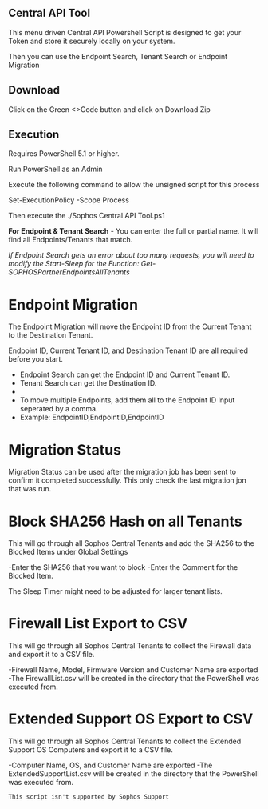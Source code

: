 ## Central API Tool

This menu driven Central API Powershell Script is designed to get your Token and store it securely locally on your system. 

Then you can use the Endpoint Search, Tenant Search or Endpoint Migration

## Download
Click on the Green <>Code button and click on Download Zip

## Execution
Requires PowerShell 5.1 or higher.

Run PowerShell as an Admin

Execute the following command to allow the unsigned script for this process

Set-ExecutionPolicy -Scope Process

Then execute the ./Sophos Central API Tool.ps1

**For Endpoint & Tenant Search** - You can enter the full or partial name. It will find all Endpoints/Tenants that match.

*If Endpoint Search gets an error about too many requests, you will need to modify the Start-Sleep for the Function: Get-SOPHOSPartnerEndpointsAllTenants*

# Endpoint Migration

The Endpoint Migration will move the Endpoint ID from the Current Tenant to the Destination Tenant.

Endpoint ID, Current Tenant ID, and Destination Tenant ID are all required before you start.

- Endpoint Search can get the Endpoint ID and Current Tenant ID. 
- Tenant Search can get the Destination ID.
- 
- To move multiple Endpoints, add them all to the Endpoint ID Input seperated by a comma.
- Example: EndpointID,EndpointID,EndpointID

# Migration Status

Migration Status can be used after the migration job has been sent to confirm it completed successfully. This only check the last migration jon that was run.

# Block SHA256 Hash on all Tenants

This will go through all Sophos Central Tenants and add the SHA256 to the Blocked Items under Global Settings

-Enter the SHA256 that you want to block
-Enter the Comment for the Blocked Item.

The Sleep Timer might need to be adjusted for larger tenant lists.

# Firewall List Export to CSV

This will go through all Sophos Central Tenants to collect the Firewall data and export it to a CSV file.

-Firewall Name, Model, Firmware Version and Customer Name are exported
-The FirewallList.csv will be created in the directory that the PowerShell was executed from.

# Extended Support OS Export to CSV

This will go through all Sophos Central Tenants to collect the Extended Support OS Computers and export it to a CSV file.

-Computer Name, OS, and Customer Name are exported
-The ExtendedSupportList.csv will be created in the directory that the PowerShell was executed from.


```
This script isn't supported by Sophos Support
```
